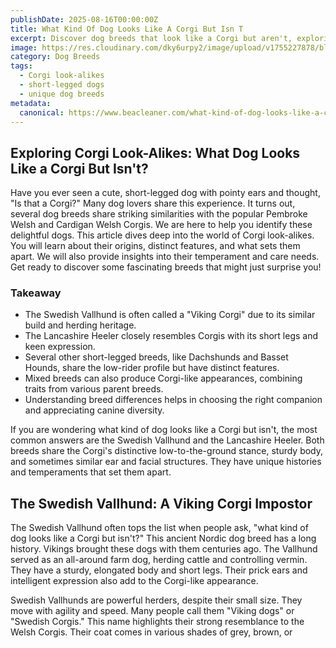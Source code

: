 ```yaml
---
publishDate: 2025-08-16T00:00:00Z
title: What Kind Of Dog Looks Like A Corgi But Isn T
excerpt: Discover dog breeds that look like a Corgi but aren't, exploring their unique traits, origins, and why they often get mistaken for the beloved herding breed.
image: https://res.cloudinary.com/dky6urpy2/image/upload/v1755227878/blog_image_1755227878_hwhhwu.webp
category: Dog Breeds
tags:
  - Corgi look-alikes
  - short-legged dogs
  - unique dog breeds
metadata:
  canonical: https://www.beacleaner.com/what-kind-of-dog-looks-like-a-corgi-but-isn-t
---
```


## Exploring Corgi Look-Alikes: What Dog Looks Like a Corgi But Isn't?

Have you ever seen a cute, short-legged dog with pointy ears and thought, "Is that a Corgi?" Many dog lovers share this experience. It turns out, several dog breeds share striking similarities with the popular Pembroke Welsh and Cardigan Welsh Corgis. We are here to help you identify these delightful dogs. This article dives deep into the world of Corgi look-alikes. You will learn about their origins, distinct features, and what sets them apart. We will also provide insights into their temperament and care needs. Get ready to discover some fascinating breeds that might just surprise you!

### Takeaway

*   The Swedish Vallhund is often called a "Viking Corgi" due to its similar build and herding heritage.
*   The Lancashire Heeler closely resembles Corgis with its short legs and keen expression.
*   Several other short-legged breeds, like Dachshunds and Basset Hounds, share the low-rider profile but have distinct features.
*   Mixed breeds can also produce Corgi-like appearances, combining traits from various parent breeds.
*   Understanding breed differences helps in choosing the right companion and appreciating canine diversity.

If you are wondering what kind of dog looks like a Corgi but isn't, the most common answers are the Swedish Vallhund and the Lancashire Heeler. Both breeds share the Corgi's distinctive low-to-the-ground stance, sturdy body, and sometimes similar ear and facial structures. They have unique histories and temperaments that set them apart.

## The Swedish Vallhund: A Viking Corgi Impostor

The Swedish Vallhund often tops the list when people ask, "what kind of dog looks like a Corgi but isn't?" This ancient Nordic dog breed has a long history. Vikings brought these dogs with them centuries ago. The Vallhund served as an all-around farm dog, herding cattle and controlling vermin. They have a sturdy, elongated body and short legs. Their prick ears and intelligent expression also add to the Corgi-like appearance.

Swedish Vallhunds are powerful herders, despite their small size. They move with agility and speed. Many people call them "Viking dogs" or "Swedish Corgis." This name highlights their strong resemblance to the Welsh Corgis. Their coat comes in various shades of grey, brown, or